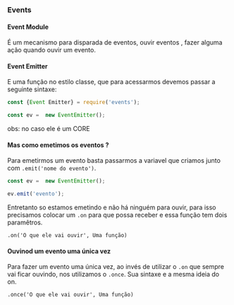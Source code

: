### Events

#### Event Module

É um mecanismo para disparada de eventos, ouvir eventos , fazer alguma ação quando ouvir um evento.

#### Event Emitter
E uma função no estilo classe, que para acessarmos devemos passar a seguinte sintaxe:
```js
const {Event Emitter} = require('events');

const ev =  new EventEmitter();
```

obs: no caso ele é um CORE

#### Mas como emetimos os eventos ?

Para emetirmos um evento basta passarmos a variavel que criamos junto com `.emit('nome do evento')`.

```js
const ev =  new EventEmitter();

ev.emit('evento');
```

Entretanto so estamos emetindo e não há ninguém para ouvir, para isso precisamos colocar um `.on` para que possa receber e essa função tem dois paramêtros.
```
.on('O que ele vai ouvir', Uma função)
```

#### Ouvinod um evento uma única vez

Para fazer um evento uma única vez, ao invés de utilizar o `.on` que sempre vai ficar ouvindo, nos utilizamos o `.once`. Sua sintaxe e a mesma ideia do on.
```
.once('O que ele vai ouvir', Uma função)
```

